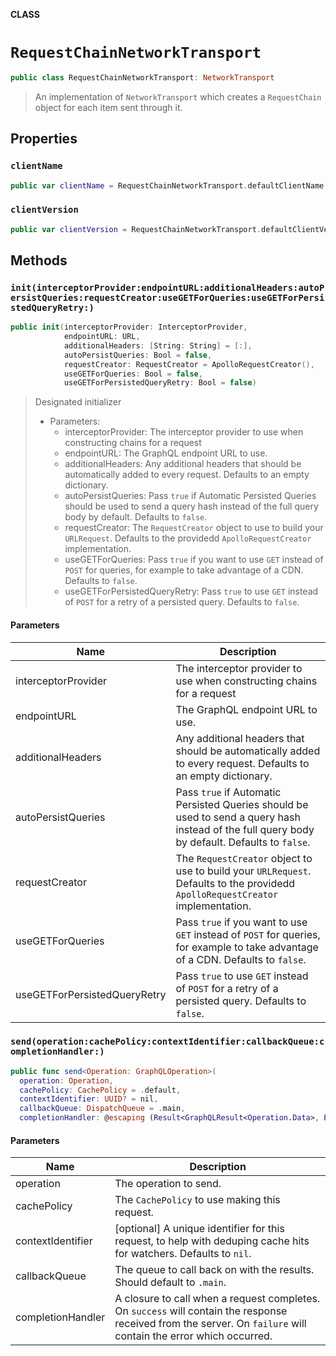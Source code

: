 **CLASS**

# `RequestChainNetworkTransport`

```swift
public class RequestChainNetworkTransport: NetworkTransport
```

> An implementation of `NetworkTransport` which creates a `RequestChain` object
> for each item sent through it.

## Properties
### `clientName`

```swift
public var clientName = RequestChainNetworkTransport.defaultClientName
```

### `clientVersion`

```swift
public var clientVersion = RequestChainNetworkTransport.defaultClientVersion
```

## Methods
### `init(interceptorProvider:endpointURL:additionalHeaders:autoPersistQueries:requestCreator:useGETForQueries:useGETForPersistedQueryRetry:)`

```swift
public init(interceptorProvider: InterceptorProvider,
            endpointURL: URL,
            additionalHeaders: [String: String] = [:],
            autoPersistQueries: Bool = false,
            requestCreator: RequestCreator = ApolloRequestCreator(),
            useGETForQueries: Bool = false,
            useGETForPersistedQueryRetry: Bool = false)
```

> Designated initializer
>
> - Parameters:
>   - interceptorProvider: The interceptor provider to use when constructing chains for a request
>   - endpointURL: The GraphQL endpoint URL to use.
>   - additionalHeaders: Any additional headers that should be automatically added to every request. Defaults to an empty dictionary.
>   - autoPersistQueries: Pass `true` if Automatic Persisted Queries should be used to send a query hash instead of the full query body by default. Defaults to `false`.
>   - requestCreator: The `RequestCreator` object to use to build your `URLRequest`. Defaults to the providedd `ApolloRequestCreator` implementation.
>   - useGETForQueries: Pass `true` if you want to use `GET` instead of `POST` for queries, for example to take advantage of a CDN. Defaults to `false`.
>   - useGETForPersistedQueryRetry: Pass `true` to use `GET` instead of `POST` for a retry of a persisted query. Defaults to `false`.

#### Parameters

| Name | Description |
| ---- | ----------- |
| interceptorProvider | The interceptor provider to use when constructing chains for a request |
| endpointURL | The GraphQL endpoint URL to use. |
| additionalHeaders | Any additional headers that should be automatically added to every request. Defaults to an empty dictionary. |
| autoPersistQueries | Pass `true` if Automatic Persisted Queries should be used to send a query hash instead of the full query body by default. Defaults to `false`. |
| requestCreator | The `RequestCreator` object to use to build your `URLRequest`. Defaults to the providedd `ApolloRequestCreator` implementation. |
| useGETForQueries | Pass `true` if you want to use `GET` instead of `POST` for queries, for example to take advantage of a CDN. Defaults to `false`. |
| useGETForPersistedQueryRetry | Pass `true` to use `GET` instead of `POST` for a retry of a persisted query. Defaults to `false`. |

### `send(operation:cachePolicy:contextIdentifier:callbackQueue:completionHandler:)`

```swift
public func send<Operation: GraphQLOperation>(
  operation: Operation,
  cachePolicy: CachePolicy = .default,
  contextIdentifier: UUID? = nil,
  callbackQueue: DispatchQueue = .main,
  completionHandler: @escaping (Result<GraphQLResult<Operation.Data>, Error>) -> Void) -> Cancellable
```

#### Parameters

| Name | Description |
| ---- | ----------- |
| operation | The operation to send. |
| cachePolicy | The `CachePolicy` to use making this request. |
| contextIdentifier | [optional] A unique identifier for this request, to help with deduping cache hits for watchers. Defaults to `nil`. |
| callbackQueue | The queue to call back on with the results. Should default to `.main`. |
| completionHandler | A closure to call when a request completes. On `success` will contain the response received from the server. On `failure` will contain the error which occurred. |